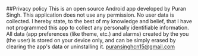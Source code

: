 ##Privacy policy
This is an open source Android app developed by Puran Singh.
This application does not use any permission. No user data is collected.
I hereby state, to the best of my knowledge and belief, that I have not programmed this app to collect any personally identifiable information. All data (app preferences (like theme, etc.) and alarms) created by the you (the user) is stored on your device only, and can be simply erased by clearing the app's data or uninstalling it.
puransinghcn15@gmail.com
